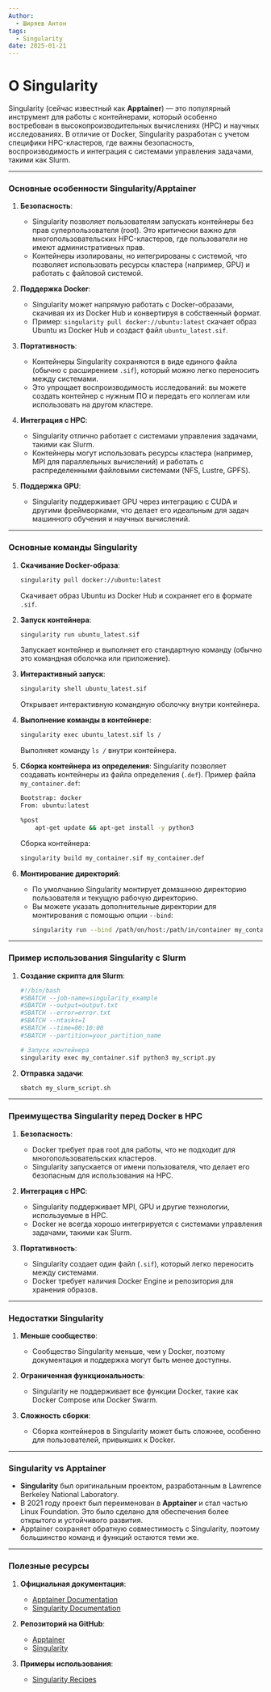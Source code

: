 ```yaml
---
Author:
  - Ширяев Антон
tags:
  - Singularity
date: 2025-01-21
---
```

# О Singularity

Singularity (сейчас известный как **Apptainer**) — это популярный инструмент для работы с контейнерами, который особенно востребован в высокопроизводительных вычислениях (HPC) и научных исследованиях. В отличие от Docker, Singularity разработан с учетом специфики HPC-кластеров, где важны безопасность, воспроизводимость и интеграция с системами управления задачами, такими как Slurm.

---

### Основные особенности Singularity/Apptainer

1. **Безопасность**:
   - Singularity позволяет пользователям запускать контейнеры без прав суперпользователя (root). Это критически важно для многопользовательских HPC-кластеров, где пользователи не имеют административных прав.
   - Контейнеры изолированы, но интегрированы с системой, что позволяет использовать ресурсы кластера (например, GPU) и работать с файловой системой.

2. **Поддержка Docker**:
   - Singularity может напрямую работать с Docker-образами, скачивая их из Docker Hub и конвертируя в собственный формат.
   - Пример: `singularity pull docker://ubuntu:latest` скачает образ Ubuntu из Docker Hub и создаст файл `ubuntu_latest.sif`.

3. **Портативность**:
   - Контейнеры Singularity сохраняются в виде единого файла (обычно с расширением `.sif`), который можно легко переносить между системами.
   - Это упрощает воспроизводимость исследований: вы можете создать контейнер с нужным ПО и передать его коллегам или использовать на другом кластере.

4. **Интеграция с HPC**:
   - Singularity отлично работает с системами управления задачами, такими как Slurm.
   - Контейнеры могут использовать ресурсы кластера (например, MPI для параллельных вычислений) и работать с распределенными файловыми системами (NFS, Lustre, GPFS).

5. **Поддержка GPU**:
   - Singularity поддерживает GPU через интеграцию с CUDA и другими фреймворками, что делает его идеальным для задач машинного обучения и научных вычислений.

---

### Основные команды Singularity

1. **Скачивание Docker-образа**:
   ```bash
   singularity pull docker://ubuntu:latest
   ```
   Скачивает образ Ubuntu из Docker Hub и сохраняет его в формате `.sif`.

2. **Запуск контейнера**:
   ```bash
   singularity run ubuntu_latest.sif
   ```
   Запускает контейнер и выполняет его стандартную команду (обычно это командная оболочка или приложение).

3. **Интерактивный запуск**:
   ```bash
   singularity shell ubuntu_latest.sif
   ```
   Открывает интерактивную командную оболочку внутри контейнера.

4. **Выполнение команды в контейнере**:
   ```bash
   singularity exec ubuntu_latest.sif ls /
   ```
   Выполняет команду `ls /` внутри контейнера.

5. **Сборка контейнера из определения**:
   Singularity позволяет создавать контейнеры из файла определения (`.def`). Пример файла `my_container.def`:
   ```bash
   Bootstrap: docker
   From: ubuntu:latest

   %post
       apt-get update && apt-get install -y python3
   ```
   Сборка контейнера:
   ```bash
   singularity build my_container.sif my_container.def
   ```

6. **Монтирование директорий**:
   - По умолчанию Singularity монтирует домашнюю директорию пользователя и текущую рабочую директорию.
   - Вы можете указать дополнительные директории для монтирования с помощью опции `--bind`:
     ```bash
     singularity run --bind /path/on/host:/path/in/container my_container.sif
     ```

---

### Пример использования Singularity с Slurm

1. **Создание скрипта для Slurm**:
   ```bash
   #!/bin/bash
   #SBATCH --job-name=singularity_example
   #SBATCH --output=output.txt
   #SBATCH --error=error.txt
   #SBATCH --ntasks=1
   #SBATCH --time=00:10:00
   #SBATCH --partition=your_partition_name

   # Запуск контейнера
   singularity exec my_container.sif python3 my_script.py
   ```

2. **Отправка задачи**:
   ```bash
   sbatch my_slurm_script.sh
   ```

---

### Преимущества Singularity перед Docker в HPC

1. **Безопасность**:
   - Docker требует прав root для работы, что не подходит для многопользовательских кластеров.
   - Singularity запускается от имени пользователя, что делает его безопасным для использования на HPC.

2. **Интеграция с HPC**:
   - Singularity поддерживает MPI, GPU и другие технологии, используемые в HPC.
   - Docker не всегда хорошо интегрируется с системами управления задачами, такими как Slurm.

3. **Портативность**:
   - Singularity создает один файл (`.sif`), который легко переносить между системами.
   - Docker требует наличия Docker Engine и репозитория для хранения образов.

---

### Недостатки Singularity

1. **Меньше сообщество**:
   - Сообщество Singularity меньше, чем у Docker, поэтому документация и поддержка могут быть менее доступны.

2. **Ограниченная функциональность**:
   - Singularity не поддерживает все функции Docker, такие как Docker Compose или Docker Swarm.

3. **Сложность сборки**:
   - Сборка контейнеров в Singularity может быть сложнее, особенно для пользователей, привыкших к Docker.

---

### Singularity vs Apptainer

- **Singularity** был оригинальным проектом, разработанным в Lawrence Berkeley National Laboratory.
- В 2021 году проект был переименован в **Apptainer** и стал частью Linux Foundation. Это было сделано для обеспечения более открытого и устойчивого развития.
- Apptainer сохраняет обратную совместимость с Singularity, поэтому большинство команд и функций остаются теми же.

---

### Полезные ресурсы

1. **Официальная документация**:
   - [Apptainer Documentation](https://apptainer.org/docs/)
   - [Singularity Documentation](https://sylabs.io/guides/3.0/user-guide/)

2. **Репозиторий на GitHub**:
   - [Apptainer](https://github.com/apptainer/apptainer)
   - [Singularity](https://github.com/sylabs/singularity)

3. **Примеры использования**:
   - [Singularity Recipes](https://github.com/sylabs/singularity-examples)


